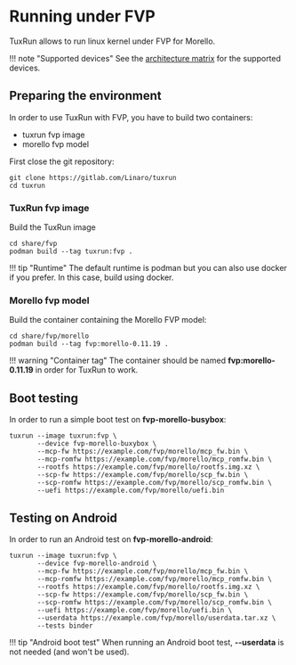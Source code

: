 # Running under FVP

TuxRun allows to run linux kernel under FVP for Morello.

!!! note "Supported devices"
    See the [architecture matrix](devices.md#fvp-devices) for the supported devices.

## Preparing the environment

In order to use TuxRun with FVP, you have to build two containers:

* tuxrun fvp image
* morello fvp model

First close the git repository:

```shell
git clone https://gitlab.com/Linaro/tuxrun
cd tuxrun
```

### TuxRun fvp image

Build the TuxRun image

```shell
cd share/fvp
podman build --tag tuxrun:fvp .
```

!!! tip "Runtime"
    The default runtime is podman but you can also use docker if you prefer. In
    this case, build using docker.

### Morello fvp model

Build the container containing the Morello FVP model:

```shell
cd share/fvp/morello
podman build --tag fvp:morello-0.11.19 .
```

!!! warning "Container tag"
    The container should be named **fvp:morello-0.11.19** in order for TuxRun
    to work.

## Boot testing

In order to run a simple boot test on **fvp-morello-busybox**:

```shell
tuxrun --image tuxrun:fvp \
       --device fvp-morello-buxybox \
       --mcp-fw https://example.com/fvp/morello/mcp_fw.bin \
       --mcp-romfw https://example.com/fvp/morello/mcp_romfw.bin \
       --rootfs https://example.com/fvp/morello/rootfs.img.xz \
       --scp-fw https://example.com/fvp/morello/scp_fw.bin \
       --scp-romfw https://example.com/fvp/morello/scp_romfw.bin \
       --uefi https://example.com/fvp/morello/uefi.bin
```

## Testing on Android

In order to run an Android test on **fvp-morello-android**:

```shell
tuxrun --image tuxrun:fvp \
       --device fvp-morello-android \
       --mcp-fw https://example.com/fvp/morello/mcp_fw.bin \
       --mcp-romfw https://example.com/fvp/morello/mcp_romfw.bin \
       --rootfs https://example.com/fvp/morello/rootfs.img.xz \
       --scp-fw https://example.com/fvp/morello/scp_fw.bin \
       --scp-romfw https://example.com/fvp/morello/scp_romfw.bin \
       --uefi https://example.com/fvp/morello/uefi.bin \
       --userdata https://example.com/fvp/morello/userdata.tar.xz \
       --tests binder
```

!!! tip "Android boot test"
    When running an Android boot test, **--userdata** is not needed (and won't
    be used).
